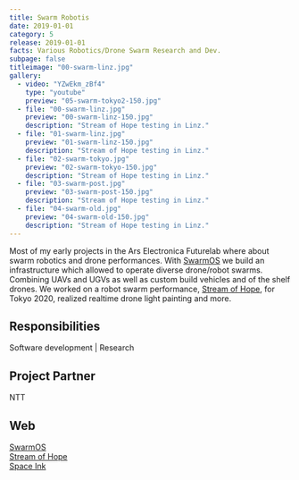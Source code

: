 ```yaml
---
title: Swarm Robotis
date: 2019-01-01
category: 5
release: 2019-01-01
facts: Various Robotics/Drone Swarm Research and Dev.
subpage: false
titleimage: "00-swarm-linz.jpg"
gallery:
  - video: "YZwEkm_zBf4"
    type: "youtube"
    preview: "05-swarm-tokyo2-150.jpg"
  - file: "00-swarm-linz.jpg"
    preview: "00-swarm-linz-150.jpg"
    description: "Stream of Hope testing in Linz."
  - file: "01-swarm-linz.jpg"
    preview: "01-swarm-linz-150.jpg"
    description: "Stream of Hope testing in Linz."
  - file: "02-swarm-tokyo.jpg"
    preview: "02-swarm-tokyo-150.jpg"
    description: "Stream of Hope testing in Linz."
  - file: "03-swarm-post.jpg"
    preview: "03-swarm-post-150.jpg"
    description: "Stream of Hope testing in Linz."
  - file: "04-swarm-old.jpg"
    preview: "04-swarm-old-150.jpg"
    description: "Stream of Hope testing in Linz."
---
```


Most of my early projects in the Ars Electronica Futurelab where about swarm robotics and drone performances. With [SwarmOS](https://ars.electronica.art/futurelab/de/projects-swarm-os/) we build an infrastructure which allowed to operate diverse drone/robot swarms. Combining UAVs and UGVs as well as custom build vehicles and of the shelf drones. We worked on a robot swarm performance, [Stream of Hope](https://ars.electronica.art/futurelab/de/projects-stream-of-hope/), for Tokyo 2020, realized realtime drone light painting and more.

## Responsibilities
Software development | Research

## Project Partner
NTT

## Web
[SwarmOS](https://ars.electronica.art/futurelab/de/projects-swarm-os/)<br>
[Stream of Hope](https://ars.electronica.art/futurelab/de/projects-stream-of-hope/)<br>
[Space Ink](https://ars.electronica.art/futurelab/de/projects-space-ink/)


